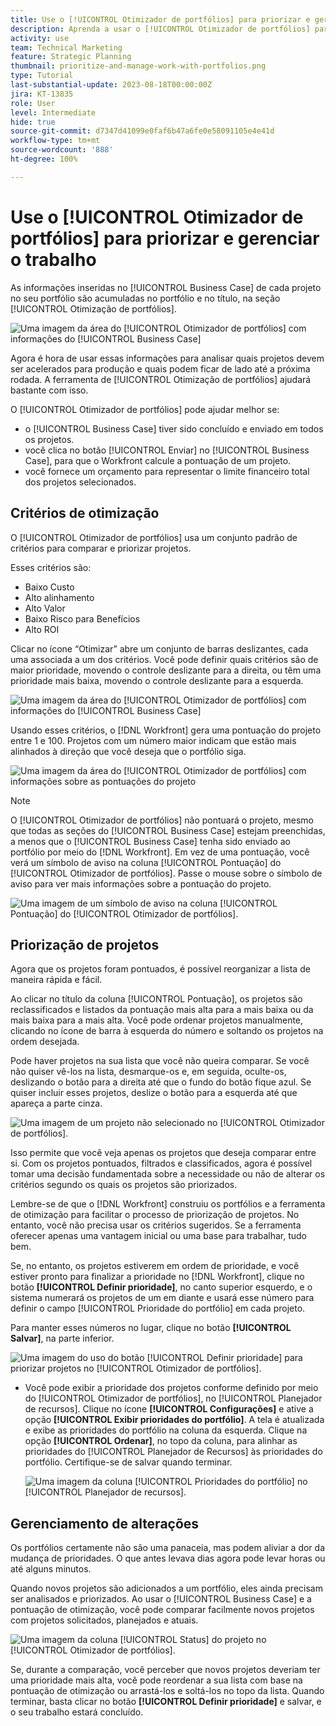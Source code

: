 ```yaml
---
title: Use o [!UICONTROL Otimizador de portfólios] para priorizar e gerenciar o trabalho
description: Aprenda a usar o [!UICONTROL Otimizador de portfólios] para priorizar e gerenciar projetos dentro de um portfólio.
activity: use
team: Technical Marketing
feature: Strategic Planning
thumbnail: prioritize-and-manage-work-with-portfolios.png
type: Tutorial
last-substantial-update: 2023-08-18T00:00:00Z
jira: KT-13835
role: User
level: Intermediate
hide: true
source-git-commit: d7347d41099e0faf6b47a6fe0e58091105e4e41d
workflow-type: tm+mt
source-wordcount: '888'
ht-degree: 100%

---
```


# Use o [!UICONTROL Otimizador de portfólios] para priorizar e gerenciar o trabalho

As informações inseridas no [!UICONTROL Business Case] de cada projeto no seu portfólio são acumuladas no portfólio e no título, na seção [!UICONTROL Otimização de portfólios].

![Uma imagem da área do [!UICONTROL Otimizador de portfólios] com informações do [!UICONTROL Business Case]](assets/10-portfolio-management9.png)

Agora é hora de usar essas informações para analisar quais projetos devem ser acelerados para produção e quais podem ficar de lado até a próxima rodada. A ferramenta de [!UICONTROL Otimização de portfólios] ajudará bastante com isso.

O [!UICONTROL Otimizador de portfólios] pode ajudar melhor se:

* o [!UICONTROL Business Case] tiver sido concluído e enviado em todos os projetos.
* você clica no botão [!UICONTROL Enviar] no [!UICONTROL Business Case], para que o Workfront calcule a pontuação de um projeto.
* você fornece um orçamento para representar o limite financeiro total dos projetos selecionados.

## Critérios de otimização

O [!UICONTROL Otimizador de portfólios] usa um conjunto padrão de critérios para comparar e priorizar projetos.

Esses critérios são:

* Baixo Custo
* Alto alinhamento
* Alto Valor
* Baixo Risco para Benefícios
* Alto ROI

Clicar no ícone “Otimizar” abre um conjunto de barras deslizantes, cada uma associada a um dos critérios. Você pode definir quais critérios são de maior prioridade, movendo o controle deslizante para a direita, ou têm uma prioridade mais baixa, movendo o controle deslizante para a esquerda.

![Uma imagem da área do [!UICONTROL Otimizador de portfólios] com informações do [!UICONTROL Business Case]](assets/11-portfolio-management10.png)

Usando esses critérios, o [!DNL Workfront] gera uma pontuação do projeto entre 1 e 100. Projetos com um número maior indicam que estão mais alinhados à direção que você deseja que o portfólio siga.

![Uma imagem da área do [!UICONTROL Otimizador de portfólios] com informações sobre as pontuações do projeto](assets/12-portfolio-management14.png)

>[!NOTE]
>
>O [!UICONTROL Otimizador de portfólios] não pontuará o projeto, mesmo que todas as seções do [!UICONTROL Business Case] estejam preenchidas, a menos que o [!UICONTROL Business Case] tenha sido enviado ao portfólio por meio do [!DNL Workfront]. Em vez de uma pontuação, você verá um símbolo de aviso na coluna [!UICONTROL Pontuação] do [!UICONTROL Otimizador de portfólios]. Passe o mouse sobre o símbolo de aviso para ver mais informações sobre a pontuação do projeto.

![Uma imagem de um símbolo de aviso na coluna [!UICONTROL Pontuação] do [!UICONTROL Otimizador de portfólios].](assets/13-portfolio-management12.png)

## Priorização de projetos

Agora que os projetos foram pontuados, é possível reorganizar a lista de maneira rápida e fácil.

Ao clicar no título da coluna [!UICONTROL Pontuação], os projetos são reclassificados e listados da pontuação mais alta para a mais baixa ou da mais baixa para a mais alta. Você pode ordenar projetos manualmente, clicando no ícone de barra à esquerda do número e soltando os projetos na ordem desejada.

Pode haver projetos na sua lista que você não queira comparar. Se você não quiser vê-los na lista, desmarque-os e, em seguida, oculte-os, deslizando o botão para a direita até que o fundo do botão fique azul. Se quiser incluir esses projetos, deslize o botão para a esquerda até que apareça a parte cinza.

![Uma imagem de um projeto não selecionado no [!UICONTROL Otimizador de portfólios].](assets/14-portfolio-management13.png)

Isso permite que você veja apenas os projetos que deseja comparar entre si. Com os projetos pontuados, filtrados e classificados, agora é possível tomar uma decisão fundamentada sobre a necessidade ou não de alterar os critérios segundo os quais os projetos são priorizados.

Lembre-se de que o [!DNL Workfront] construiu os portfólios e a ferramenta de otimização para facilitar o processo de priorização de projetos. No entanto, você não precisa usar os critérios sugeridos. Se a ferramenta oferecer apenas uma vantagem inicial ou uma base para trabalhar, tudo bem.

Se, no entanto, os projetos estiverem em ordem de prioridade, e você estiver pronto para finalizar a prioridade no [!DNL Workfront], clique no botão **[!UICONTROL Definir prioridade]**, no canto superior esquerdo, e o sistema numerará os projetos de um em diante e usará esse número para definir o campo [!UICONTROL Prioridade do portfólio] em cada projeto.

Para manter esses números no lugar, clique no botão **[!UICONTROL Salvar]**, na parte inferior.

![Uma imagem do uso do botão [!UICONTROL Definir prioridade] para priorizar projetos no [!UICONTROL Otimizador de portfólios].](assets/15-portfolio-management15.png)

<!-- 
Pro-tips graphic
-->

* Você pode exibir a prioridade dos projetos conforme definido por meio do [!UICONTROL Otimizador de portfólios], no [!UICONTROL Planejador de recursos]. Clique no ícone **[!UICONTROL Configurações]** e ative a opção **[!UICONTROL Exibir prioridades do portfólio]**. A tela é atualizada e exibe as prioridades do portfólio na coluna da esquerda. Clique na opção **[!UICONTROL Ordenar]**, no topo da coluna, para alinhar as prioridades do [!UICONTROL Planejador de Recursos] às prioridades do portfólio. Certifique-se de salvar quando terminar.

  ![Uma imagem da coluna [!UICONTROL Prioridades do portfólio] no [!UICONTROL Planejador de recursos].](assets/16-portfolio-management17.png)

## Gerenciamento de alterações

Os portfólios certamente não são uma panaceia, mas podem aliviar a dor da mudança de prioridades. O que antes levava dias agora pode levar horas ou até alguns minutos.

Quando novos projetos são adicionados a um portfólio, eles ainda precisam ser analisados e priorizados. Ao usar o [!UICONTROL Business Case] e a pontuação de otimização, você pode comparar facilmente novos projetos com projetos solicitados, planejados e atuais.

![Uma imagem da coluna [!UICONTROL Status] do projeto no [!UICONTROL Otimizador de portfólios].](assets/17-project-management16.png)

Se, durante a comparação, você perceber que novos projetos deveriam ter uma prioridade mais alta, você pode reordenar a sua lista com base na pontuação de otimização ou arrastá-los e soltá-los no topo da lista. Quando terminar, basta clicar no botão **[!UICONTROL Definir prioridade]** e salvar, e o seu trabalho estará concluído.

<!-- Learn more graphic and documentation article links

* Portfolio Optimizer overview 
* Optimize projects in the Portfolio Optimizer 
* Overview of the Portfolio Optimizer score 
* Prioritizing projects in the Portfolio Optimizer

-->
